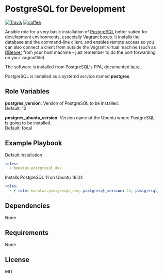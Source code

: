 PostgreSQL for Development
==========================

[![Travis](https://img.shields.io/travis/honatas/ansible-role-postgresql-dev?style=plastic)](https://travis-ci.org/Honatas/ansible-role-postgresql-dev "View the build status on Travis")
[![coffee](https://img.shields.io/badge/buy%20me%20a-coffee-orange?style=plastic)](https://ko-fi.com/honatas "Buy me a coffee")  

Ansible role for a very basic installation of [PostgreSQL](https://www.postgresql.org) better suited for development environments, especially [Vagrant](https://www.vagrantup.com) boxes. It installs the database and the command-line client, and enables remote access so you can also connect a client from outside the Vagrant virtual machine (such as [DBeaver](https://dbeaver.io/) from your host machine - just remember to do the port forwarding on your vagrantfile).  

The software is installed from PostgreSQL's PPA, documented [here](https://www.postgresql.org/download/linux/ubuntu/).  

PostgreSQL is installed as a systemd service named **postgres**.


Role Variables
--------------

**postgres_version**: Version of PostgreSQL to be installed.  
Default: 12  

**postgres_ubuntu_version**: Version name of the Ubuntu where PostgreSQL is going to be installed.  
Default: focal


Example Playbook
----------------

Default installation
```yaml
roles:
  - honatas.postgresql_dev
```

Installs PostgreSQL 11 on Ubuntu 18.04
```yaml
roles:
  - { role: honatas.postgresql_dev, postgresql_version: 11, postgresql_ubuntu_version: bionic }
```


Dependencies
------------

None

Requirements
------------

None

License
-------

MIT
